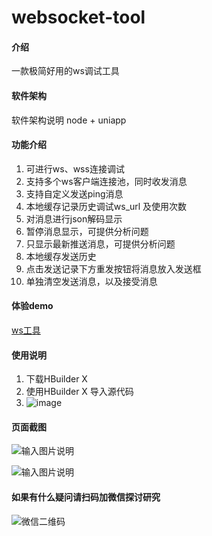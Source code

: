 # websocket-tool

#### 介绍
一款极简好用的ws调试工具

#### 软件架构
软件架构说明
node  + uniapp

#### 功能介绍

1.  可进行ws、wss连接调试 
2.  支持多个ws客户端连接池，同时收发消息
3.  支持自定义发送ping消息
4.  本地缓存记录历史调试ws_url 及使用次数
5.  对消息进行json解码显示
6.  暂停消息显示，可提供分析问题
7.  只显示最新推送消息，可提供分析问题
8.  本地缓存发送历史
9.  点击发送记录下方重发按钮将消息放入发送框
10.  单独清空发送消息，以及接受消息
#### 体验demo
[ws工具](http://www.ywq2d.com:8089/#/)

#### 使用说明

1.  下载HBuilder X
2.  使用HBuilder X 导入源代码
3.  ![image](https://user-images.githubusercontent.com/35519825/145509938-04cde0c0-efaa-4d78-a4df-bed1a6a69438.png)


#### 页面截图

![输入图片说明](https://images.gitee.com/uploads/images/2021/0813/164419_5df07eff_5287518.png "屏幕截图.png")

![输入图片说明](https://images.gitee.com/uploads/images/2021/0816/113914_e4637d7b_5287518.png "屏幕截图.png")

#### 如果有什么疑问请扫码加微信探讨研究
![微信二维码](https://user-images.githubusercontent.com/35519825/145509755-306ec999-12bc-4fd2-a10a-aaa25247957f.jpg)

